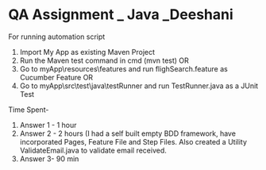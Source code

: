 # QA Assignment _ Java _Deeshani
For running automation script
1. Import My App as existing Maven Project
2. Run the Maven test command in cmd (mvn test)
OR
3. Go to myApp\resources\features and run flighSearch.feature as Cucumber Feature
OR
4. Go to myApp\src\test\java\testRunner and run TestRunner.java as a JUnit Test

Time Spent- 
1. Answer 1 - 1 hour
2. Answer 2 - 2 hours (I had a self built empty BDD framework, have incorporated Pages, Feature File and Step Files. Also created a Utility ValidateEmail.java to validate email received.
3. Answer 3- 90 min
